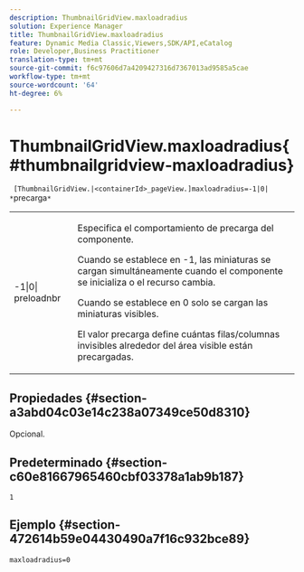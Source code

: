 ```yaml
---
description: ThumbnailGridView.maxloadradius
solution: Experience Manager
title: ThumbnailGridView.maxloadradius
feature: Dynamic Media Classic,Viewers,SDK/API,eCatalog
role: Developer,Business Practitioner
translation-type: tm+mt
source-git-commit: f6c97606d7a4209427316d7367013ad9585a5cae
workflow-type: tm+mt
source-wordcount: '64'
ht-degree: 6%

---
```



# ThumbnailGridView.maxloadradius{#thumbnailgridview-maxloadradius}

` [ThumbnailGridView.|<containerId>_pageView.]maxloadradius=-1|0| *`precarga`*`

<table id="table_D29F1F6A8EC74F42A254C823435F9493"> 
 <tbody> 
  <tr> 
   <td colname="col1"> <p><span class="codeph">-1|0|<span class="varname"> preloadnbr</span></span> </p> </td> 
   <td colname="col2"> <p>Especifica el comportamiento de precarga del componente. </p> <p>Cuando se establece en <span class="codeph"> -1</span>, las miniaturas se cargan simultáneamente cuando el componente se inicializa o el recurso cambia. </p> <p>Cuando se establece en <span class="codeph"> 0</span> solo se cargan las miniaturas visibles. </p> <p>El valor <span class="codeph"><span class="varname"> precarga</span></span> define cuántas filas/columnas invisibles alrededor del área visible están precargadas. </p> </td> 
  </tr> 
 </tbody> 
</table>

## Propiedades {#section-a3abd04c03e14c238a07349ce50d8310}

Opcional.

## Predeterminado {#section-c60e81667965460cbf03378a1ab9b187}

`1`

## Ejemplo {#section-472614b59e04430490a7f16c932bce89}

`maxloadradius=0`
